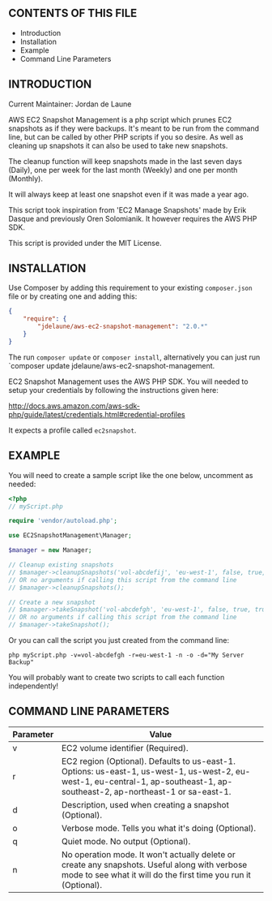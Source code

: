 CONTENTS OF THIS FILE
---------------------

 * Introduction
 * Installation
 * Example
 * Command Line Parameters


INTRODUCTION
------------

Current Maintainer: Jordan de Laune

AWS EC2 Snapshot Management is a php script which prunes EC2 snapshots as if they were backups. It's meant to be run from the command line, but can be called by other PHP scripts if you so desire. As well as cleaning up snapshots it can also be used to take new snapshots.

The cleanup function will keep snapshots made in the last seven days (Daily), one per week for the last month (Weekly) and one per month (Monthly).

It will always keep at least one snapshot even if it was made a year ago.

This script took inspiration from 'EC2 Manage Snapshots' made by Erik Dasque and previously Oren Solomianik. It however requires the AWS PHP SDK.

This script is provided under the MIT License.


INSTALLATION
------------

Use Composer by adding this requirement to your existing `composer.json` file or by creating one and adding this:

```json
{
    "require": {
        "jdelaune/aws-ec2-snapshot-management": "2.0.*"
    }
}
```

The run `composer update` or `composer install`, alternatively you can just run `composer update jdelaune/aws-ec2-snapshot-management.

EC2 Snapshot Management uses the AWS PHP SDK. You will needed to setup your credentials by following the instructions given here:

http://docs.aws.amazon.com/aws-sdk-php/guide/latest/credentials.html#credential-profiles

It expects a profile called `ec2snapshot`.


EXAMPLE
-------

You will need to create a sample script like the one below, uncomment as needed:

```php
<?php
// myScript.php

require 'vendor/autoload.php';

use EC2SnapshotManagement\Manager;

$manager = new Manager;

// Cleanup existing snapshots
// $manager->cleanupSnapshots('vol-abcdefij', 'eu-west-1', false, true, true);
// OR no arguments if calling this script from the command line
// $manager->cleanupSnapshots();

// Create a new snapshot
// $manager->takeSnapshot('vol-abcdefgh', 'eu-west-1', false, true, true, 'My Server Backup');
// OR no arguments if calling this script from the command line
// $manager->takeSnapshot();
```

Or you can call the script you just created from the command line:

```shell
php myScript.php -v=vol-abcdefgh -r=eu-west-1 -n -o -d="My Server Backup"
```

You will probably want to create two scripts to call each function independently!


COMMAND LINE PARAMETERS
-----------------------

Parameter | Value
--------- | -------------------------
v         | EC2 volume identifier (Required).
r         | EC2 region (Optional). Defaults to us-east-1. Options: us-east-1, us-west-1, us-west-2, eu-west-1, eu-central-1, ap-southeast-1, ap-southeast-2, ap-northeast-1 or sa-east-1.
d         | Description, used when creating a snapshot (Optional).
o         | Verbose mode. Tells you what it's doing (Optional).
q         | Quiet mode. No output (Optional).
n         | No operation mode. It won't actually delete or create any snapshots. Useful along with verbose mode to see what it will do the first time you run it (Optional).